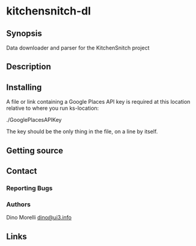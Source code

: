 # kitchensnitch-dl


## Synopsis

Data downloader and parser for the KitchenSnitch project


## Description


## Installing

A file or link containing a Google Places API key is required at
this location relative to where you run ks-location:

   ./GooglePlacesAPIKey

The key should be the only thing in the file, on a line by itself.


## Getting source


## Contact

### Reporting Bugs

### Authors

Dino Morelli <dino@ui3.info>


## Links

